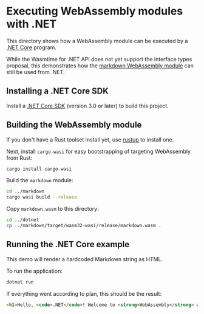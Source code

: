 # Executing WebAssembly modules with .NET

This directory shows how a WebAssembly module can be executed by a [.NET Core](https://dotnet.microsoft.com/) program.

While the Wasmtime for .NET API does not yet support the interface types proposal, this demonstrates how the [markdown WebAssembly module](https://github.com/bytecodealliance/wasmtime-demos/tree/master/markdown) can still be used from .NET.

## Installing a .NET Core SDK

Install a [.NET Core SDK](https://dotnet.microsoft.com/download) (version 3.0 or later) to build this project.

## Building the WebAssembly module

If you don't have a Rust toolset install yet, use [rustup](https://rustup.rs/) to install one.

Next, install `cargo-wasi` for easy bootstrapping of targeting WebAssembly from Rust:

```bash
cargo install cargo-wasi
```

Build the `markdown` module:

```bash
cd ../markdown
cargo wasi build --release
```

Copy `markdown.wasm` to this directory:

```bash
cd ../dotnet
cp ../markdown/target/wasm32-wasi/release/markdown.wasm .
```

## Running the .NET Core example

This demo will render a hardcoded Markdown string as HTML.

To run the application:

```bash
dotnet run
```

If everything went according to plan, this should be the result:

```html
<h1>Hello, <code>.NET</code>! Welcome to <strong>WebAssembly</strong> with <a href="https://wasmtime.dev">Wasmtime</a>!</h1>
```